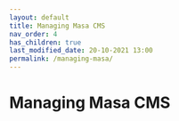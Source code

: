 ```yaml
---
layout: default
title: Managing Masa CMS
nav_order: 4
has_children: true
last_modified_date: 20-10-2021 13:00
permalink: /managing-masa/
---
```


# Managing Masa CMS
